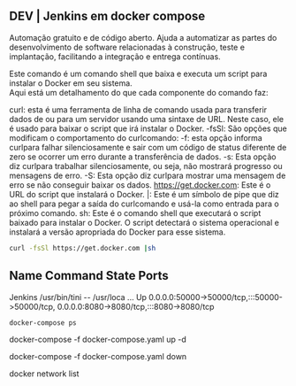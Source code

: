 ##  DEV | Jenkins em docker compose

Automação gratuito e de código aberto. Ajuda a automatizar as partes do desenvolvimento de software relacionadas à construção, teste e implantação, facilitando a integração e entrega contínuas.

Este comando é um comando shell que baixa e executa um script para instalar o Docker em seu sistema.        
Aqui está um detalhamento do que cada componente do comando faz:

curl: esta é uma ferramenta de linha de comando usada para transferir dados de ou para um servidor usando uma sintaxe de URL. Neste caso, ele é usado para baixar o script que irá instalar o Docker.
-fsSl: São opções que modificam o comportamento do curlcomando:
-f: esta opção informa curlpara falhar silenciosamente e sair com um código de status diferente de zero se ocorrer um erro durante a transferência de dados.
-s: Esta opção diz curlpara trabalhar silenciosamente, ou seja, não mostrará progresso ou mensagens de erro.
-S: Esta opção diz curlpara mostrar uma mensagem de erro se não conseguir baixar os dados.
https://get.docker.com: Este é o URL do script que instalará o Docker.
|: Este é um símbolo de pipe que diz ao shell para pegar a saída do curlcomando e usá-la como entrada para o próximo comando.
sh: Este é o comando shell que executará o script baixado para instalar o Docker. O script detectará o sistema operacional e instalará a versão apropriada do Docker para esse sistema.

```bash
curl -fsSl https://get.docker.com |sh
```

Name                Command               State                                           Ports
-----------------------------------------------------------------------------------------------------------------------------------------
Jenkins   /usr/bin/tini -- /usr/loca ...   Up      0.0.0.0:50000->50000/tcp,:::50000->50000/tcp, 0.0.0.0:8080->8080/tcp,:::8080->8080/tcp



```bash
docker-compose ps
```

docker-compose -f docker-compose.yaml up -d

docker-compose -f docker-compose.yaml down

docker network list